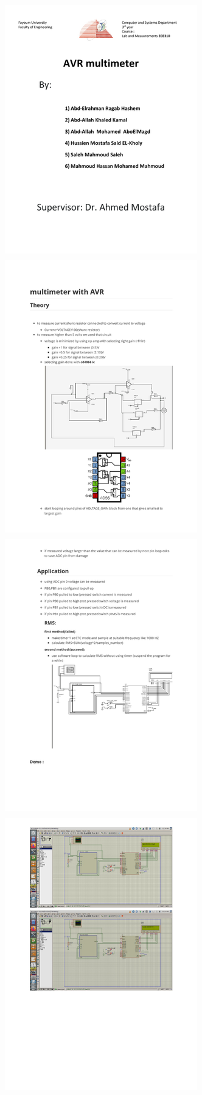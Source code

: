 ![alt text](avr.jpg/avr-001.jpg)


![alt text](avr.jpg/avr-002.jpg)


![alt text](avr.jpg/avr-003.jpg)


![alt text](avr.jpg/avr-004.jpg)


